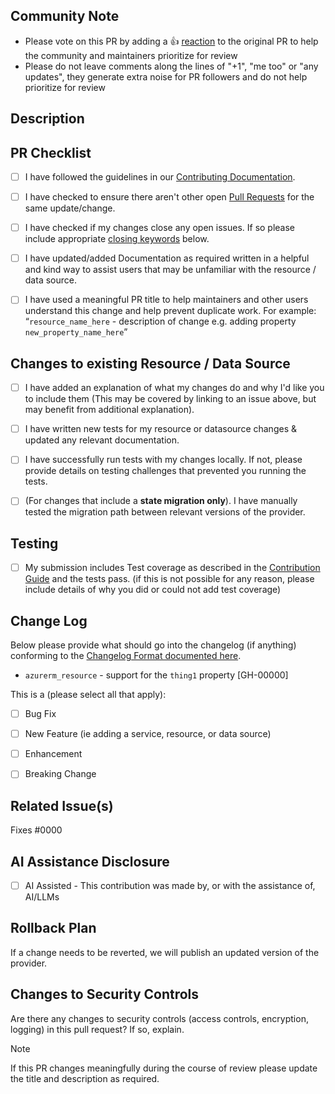 <!--  All Submissions -->


## Community Note
<!-- Please leave the community note as is. -->
* Please vote on this PR by adding a :thumbsup: [reaction](https://blog.github.com/2016-03-10-add-reactions-to-pull-requests-issues-and-comments/) to the original PR to help the community and maintainers prioritize for review
* Please do not leave comments along the lines of "+1", "me too" or "any updates", they generate extra noise for PR followers and do not help prioritize for review


## Description

<!-- Please include a description below with the reason for the PR, what it is doing, what it is trying to accomplish, and anything relevant for a reviewer to know. 

If this is a breaking change for users please detail how it cannot be avoided and why it should be made in a minor version of the provider -->


## PR Checklist

- [ ] I have followed the guidelines in our [Contributing Documentation](../blob/main/contributing/README.md).
- [ ] I have checked to ensure there aren't other open [Pull Requests](../pulls) for the same update/change.
- [ ] I have checked if my changes close any open issues. If so please include appropriate [closing keywords](https://docs.github.com/en/issues/tracking-your-work-with-issues/linking-a-pull-request-to-an-issue#linking-a-pull-request-to-an-issue-using-a-keyword) below.
- [ ] I have updated/added Documentation as required written in a helpful and kind way to assist users that may be unfamiliar with the resource / data source.
- [ ] I have used a meaningful PR title to help maintainers and other users understand this change and help prevent duplicate work. 
For example: “`resource_name_here` - description of change e.g. adding property `new_property_name_here`”


<!-- You can erase any parts of this template below this point that are not applicable to your Pull Request. -->


## Changes to existing Resource / Data Source

- [ ] I have added an explanation of what my changes do and why I'd like you to include them (This may be covered by linking to an issue above, but may benefit from additional explanation).
- [ ] I have written new tests for my resource or datasource changes & updated any relevant documentation.
- [ ] I have successfully run tests with my changes locally. If not, please provide details on testing challenges that prevented you running the tests.
- [ ] (For changes that include a **state migration only**). I have manually tested the migration path between relevant versions of the provider.


## Testing 

- [ ] My submission includes Test coverage as described in the [Contribution Guide](../blob/main/contributing/topics/guide-new-resource.md) and the tests pass. (if this is not possible for any reason, please include details of why you did or could not add test coverage)

<!-- Please include testing logs or evidence here or an explanation on why no testing evidence can be provided. 

For state migrations please test the changes locally and provide details here, such as the versions involved in testing the migration path. For further details on testing state migration changes please see our guide on [state migrations](https://github.com/hashicorp/terraform-provider-azurerm/blob/main/contributing/topics/guide-state-migrations.md#testing) in the contributor documentation. -->


## Change Log

Below please provide what should go into the changelog (if anything) conforming to the [Changelog Format documented here](../blob/main/contributing/topics/maintainer-merging.md).

<!-- Replace the changelog example below with your entry. One resource per line. -->

* `azurerm_resource` - support for the `thing1` property [GH-00000]


<!-- What type of PR is this? -->
This is a (please select all that apply):

- [ ] Bug Fix
- [ ] New Feature (ie adding a service, resource, or data source)
- [ ] Enhancement
- [ ] Breaking Change


## Related Issue(s)

Fixes #0000


## AI Assistance Disclosure

<!-- 
IMPORTANT!

If you are using any kind of AI/LLM assistance to contribute to the AzureRM provider, this must be disclosed in the pull request.

If this is the case, please check the box below, and include the extent to which AI was used. (e.g. documentation only, code generation, etc.)

If responses to this pull request are/will be generated using AI, disclose this as well.
-->

- [ ] AI Assisted - This contribution was made by, or with the assistance of, AI/LLMs

<!-- extent of AI usage can be described here -->

<!-- heimdall_github_prtemplate:grc-pci_dss-2024-01-05 -->

## Rollback Plan

If a change needs to be reverted, we will publish an updated version of the provider.

## Changes to Security Controls

Are there any changes to security controls (access controls, encryption, logging) in this pull request? If so, explain.

> [!NOTE] 
> If this PR changes meaningfully during the course of review please update the title and description as required.
